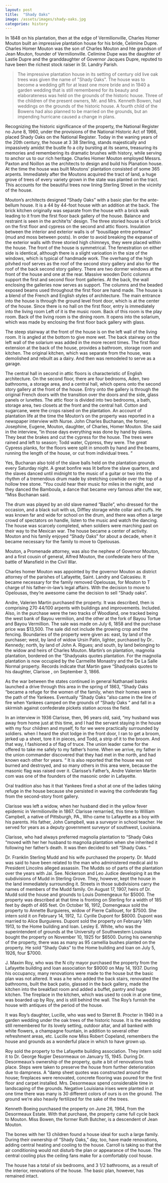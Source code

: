 ```yaml
---
layout: post
title:  "Shady Oaks"
image: /assets/images/shady-oaks.jpg
categories: history
---
```

 <p class="lead text-secondary">In 1848 on his plantation, then at the edge of Vermilionville, Charles Homer Mouton built an impressive plantation house for his bride, Celimine Dupre. Charles Homer Mouton was the son of Charles Mouton and hte grandson of Jean Mouton, founder of Vermilionville. Celimine Dupe was the daughter of Lastie Dupre and the granddaughter of Governor Jacques Dupre, reputed to have been the richest stock raiser in St. Landry Parish.</p>


<blockquote class="blockquote my-5">
  <p class="fs-4  fw-bold mb-0 lh-sm">The impressive plantation house in its setting of century old live oak trees was given the name of "Shady Oaks". The house was to become a wedding gift for at least one more bride and in 1940 a garden wedding that is still remembered for its beauty and elaborateness was held on the grounds of the historic house. Three of the children of the present owners, Mr. and Mrs. Kenneth Bowen, had weddings on the grounds of the historic house. A fourth child of the Bowens had also planned to be married on the grounds, but an impending hurricane caused a change in plans.</p>

</blockquote>


<p class="fs-lg text-secondary">Recognizing the historic significance of the property, the National Register no June 8, 1960, under the provisions of the National Historic Act of 1966, placed Shady Oaks on the National Register. Today in the waning years of the 20th century, the house at 3 38 Sterling, stands majestically and impassively amidst the bustle fo a city bursting at its seams, treasuring its memories and remembering its dramatic brushes with history, while serving to anchor us to our rich heritage.
Charles Homer Mouton employed Messrs. Paxton and Noillon as the architects to design and build his Planation house. At the time the house was built Moutons' plantation consisted of some 365 arpents. Immediately after the Moutons acquired the tract of land, a huge grove of trees of every variety grown in the state was planted on the tract. This accounts for the beautiful trees now lining Sterling Street in the vicinity of the house.</p>
<p class="fs-lg text-secondary">Mouton’s architects designed “Shady Oaks” with a basic plan for the ante-bellum house. It is a 44 by 44-foot house with an addition at the back. The brick kitchen originally was separate from the house with a brick walk leading to it from the first floor back gallery of the house. Balance and restraint is seen in the archite’ts' design. The three storied house is of brick on the first floor and cypress on the second and attic floors. Insulation between the interior and exterior walls is of “bousillage entre porteaux” (mud and moss between posts). In order to avoid breaking the expanse of the exterior walls with three storied high chimneys, they were placed within the house.
The front of the house is symmetrical. The fenestration on either side is identical, although there is a slight varioation in the size of the windows, which is typical of handmade work. The overhang of the high pitvhed roof serves as the roof of the second story gallery and also for the roof of the back second story gallery.
There are two dormer windows at the front of the house and one at the rear. Massive wooden Doric columns support the first and second floor front galleries. At the back, the wall enclosing the galleries now serves as support. The columns and the beaded exposed beams used throughout the first floor are hand made.
The house is a blend of the French and English styles of architecture. The main entrance into the house is through the ground level front door, which is at the center of the house. Since there is no hall on the first floor, entry is immediately into the living room Left of it is the music room. Back of this room is the play room. Back of the living room is the dining room. It opens into the solarium, which was made by enclosing the first floor back gallery with glass.</p>
<p class="fs-lg text-secondary">The steep stairway at the front of the house is on the left wall of the living room. It is angled at the bottom to give more wet. The back stairway on the left wall of the solarium was added in the more recent times. The first floor extension at the back of the house, provides a bathroom, storage room and kitchen. The original kitchen, which was separate from the house, was demolished and rebuilt as a dairy. And then was remodeled to serve as a garage.</p>
<p class="fs-lg text-secondary">The central hall in second in attic floors is characteristic of English architecture. On the second floor, there are four bedrooms, Aden, two bathrooms, a storage area, and a central hall, which opens onto the second story gallery at the front of the house. Entry onto the gallery is through the original French doors with the transition over the doors and the side, glass panels or lunettes. The attic floor is divided into two bedrooms, a bath, storage area, two closets at the front and the central hall. 
Cotton and sugarcane, were the crops raised on the plantation. An account of plantation life at the time the Mouton‘s on the property was reported in a newspaper interview with Nurse. John Charles Buchanan, the former, Josephine, Eugene, Mouton, daughter, of Charles, Homer Mouton. She said in the interview, “in those days everything was done by hand by slaves. They beat the brakes and cut the cypress for the house. The trees were rained and left to season; Todd water, Cypress, they were. The great Cypress planks, for the floors were split in smooth by hand and the beams, running the length of the house, or cut from individual trees. “</p>
<p class="fs-lg text-secondary">Yes, Buchanan also told of the slave balls held on the plantation grounds every Saturday night. A great bonfire was lit before the slave quarters, and the slaves danced until midnight to the music of a guitar or two into the rhythm of a tremendous drum made by stretching cowhide over the top of a hollow tree stone. “You could hear their music for miles in the night, and they danced the Bamboula, a dance that became very famous after the war, “Miss Buchanan said.</p>
<p class="fs-lg text-secondary">The drum was played by an old slave named “Bazile”, who dressed for the occasion, and a black suit with us, Diffley storage white collar and cuffs. He was known far and wide for school on the drum, and there was often a large crowd of spectators on handle, listen to the music and watch the dancing.
The house was scarcely completed, when soldiers were marching past on their way to the Mexican war. The house became a center of activity. Mouton and his family enjoyed “Shady Oaks” for about a decade, when it became necessary for the family to move to Opelousas.</p>
<p class="fs-lg text-secondary">Mouton, a Promenade attorney, was also the nephew of Governor Mouton, and a first cousin of general, Alfred Mouton, the confederate hero of the battle of Mansfield in the Civil War.</p>
<p class="fs-lg text-secondary">Charles homer Mouton was appointed by the governor Mouton as district attorney of the parishes of Lafayette, Saint. Landry and Calcasieu. It became necessary for the family removed Opelousas, for Mouton to T charge of his father-in-law’s legal affairs.
With the decision to move to Opelousas, they’re awesome came the decision to sell “Shady oaks“.</p>
<p class="fs-lg text-secondary">Andre, Valerien Martin purchased the property. It was described, then is comprising 270 44/100 arpents with buildings and improvements. Included. Also, in the purchase were the two tracks of Woodland, one tracked being the west bank of Bayou vermilion, and the other at the fork of Bayou Tortue and Bayou Vermillion. The sale was made on July 6, 1858 and the purchase price was $13,500. The sale did not include the growing crop and the fencing. Boundaries of the property were given as: east, by land of the purchaser; west, by land of widow Ursin Patin, lighter, purchased by Dr.. Kennedy; north, by land of John A. Rigues; and south, by land belonging to the widow and heirs of Charles Mouton. 
Martin’s on plantation, magnolia plantation, bordered on the “Shadyoaks quotes plantation. For the magnolia plantation is now occupied by the Carmelite Monastry and the De La Salle Normal property. Records indicate that Martin gave “Shadyoaks quotes to his daughter, Clarisse , on September 3, 1866.</p>
<p class="fs-lg text-secondary">As the war between the states continued in general Nathanael banks launched a drive through this area in the spring of 1863, “Shady Oaks “became a refuge for the women of the family, when their homes were in the path of the Yankees. Eventually “Shady Oaks “also came in the line of fire when Yankees camped on the grounds of “Shady Oaks “ and fall in a skirmish against confederate pickets station across the field.</p>
<p class="fs-lg text-secondary">In an interview in 1936 Clarisse, then, 96 years old, said, “my husband was away from home just at this time, and I had the servant staying in the house with my four children and myself, fo for we were practically surrounded by soldiers. when I heard the shot lodge in the front door, I ran to get a broom, jerked up a sheet, tore it in pieces, and Todd, a strip of it to the broom. And that way, I fashioned a of flag of truce. The union leader came for the offered to take me safely to my father’s home. When we arrive, my father in the union commander discovered that they had met in the north, and had known each other for years. “
It is also reported that the house was not burned and destroyed, and so many others in this area were, because the masonic flag was raised over it. Clarisse’s Father’s, Andre Valerien Martin com was one of the founders of the masonic order in Lafayette.</p>
<p class="fs-lg text-secondary">Oral tradition also has it that Yankees fired a shot at one of the ladies taking refuge in the house because she persisted in waving the confederate flag from the second-story front gallery.</p>
<p class="fs-lg text-secondary">Clarisse was left a widow, when her husband died in the yellow fever epidemic in Vermilionville in 1867. Clarisse remarried, this time to William Campbell, a native of Pittsburgh, PA., Who came to Lafayette as a boy with his parents. His father, John Campbell, was a surveyor in school teacher. He served for years as a deputy government surveyor of southwest, Louisiana.</p>
<p class="fs-lg text-secondary">Clarisse, who had always preferred magnolia plantation to “Shady Oaks “moved with her her husband to magnolia plantation when she inherited it following her father’s death. It was then decided to sell “Shady Oaks. “</p>
<p class="fs-lg text-secondary">Dr. Franklin Sterling Mudd and his wife purchased the property. Dr. Mudd was said to have been related to the man who administered medical aid to President Lincolns alleged assassin. The Mudds so of parts of the plantation over the years with Jai. See. Nickerson and Leo Judice developing it as the subdivisions of Mudd in Sterling Grove. They, however, kept the house in the land immediately surrounding it. Streets in those subdivisions carry the names of members of the Mudd family.
On August 17, 1907, heirs of Dr. Mudd sold the house and grounds to Louis Domengeaux for $5000. The property was described at that time is fronting on Sterling for a width of 185 feet by depth of 465 feet. On October 16, 1912, Domengeaux sold the property to Annette Burguieres, widow of Pierre Caillouet, for $7500. She intern sold it on February 14, 1912, TJ. Cyrille Dupont for $8000. Dupont was married to Alice Burguieres. Dupont sold the property on February 14th 1913, to the Home building and loan. Lesley E. White, who was the superintendent of grounds at the University of Southwestern Louisiana bought the property on November 10, 1925 for $6500. During his ownership of the property, there was as many as 95 camellia bushes planted on the property. He sold “Shady Oaks” to the Home building and loan on July 5, 1926, four $7000.</p>
<p class="fs-lg text-secondary">J. Maxim Roy, who was the N city mayor purchased the property from the Lafayette building and loan association for $9000 on May 14, 1937. During his occupancy, many renovations were made to the house but the basic plan was not altered. It was a he who added the back stairs, renovated the bathrooms, built the back patio, glassed in the back gallery, made the kitchen into the breakfast room and added a buffet, pantry and huge kitchen. The fireplace in the kitchen, which was used to cook in at one time, was boarded up by Roy, and is still behind the wall. The Roy’s furnish the house with antiques of the period of the house.</p>
<p class="fs-lg text-secondary">It was Roy’s daughter, Lucille, who was wed to Sterret B. Procter in 1940 in a garden wedding under the oak trees of the historic house. It is the wedding still remembered for its lovely setting, outdoor altar, and all banked with white flowers, a champagne fountain, in addition to several other refreshment areas, etc. Lucille now Miss Robert Copeland, remembers the house and grounds as a wonderful place in which to have grown up.</p>
<p class="fs-lg text-secondary">Roy sold the property to the Lafayette building association. They intern sold it to Dr. George Nugier Desormeaux on January 15, 1945. During Dr. Desormeaux’s ownership of the property, quite a bit of renovations took place. Steps were taken to preserve the house from further deterioration due to dampness. A “damp sheet quotes was constructed around the house; fireplaces were renovated, concrete flooring was poured for the first floor and carpet installed. Mrs. Desormeaux spend considerable time in landscaping of the grounds. Negative Louisiana irises were planted in at one time there was many is 30 different colors of ours is on the ground. The ground we’re also heavily fertilized for the sake of the trees.</p>
<p class="fs-lg text-secondary">Kenneth Boeing purchased the property on June 26, 1964, from the Desormeaux Estate. With that purchase, the property came full cycle back to Mouton. Miss Bowen, the former Ruth Butcher, is a descendent of Jean Mouton.</p>
<p class="fs-lg text-secondary">The bones with her 13 children found a house ideal for such a large family. During their ownership of “Shady Oaks,” day, too, have made renovations, adding central heating and cooling to the house. Carroll is taking so that the air conditioning would not disturb the plan or appearance of the house. The central cooling plus the ceiling fans make for a comfortably cool house.</p>
<p class="fs-lg text-secondary">The house has a total of six bedrooms, and 3 1/2 bathrooms, as a result of the interior, renovations of the house. The basic plan, however, has remained intact.</p>
